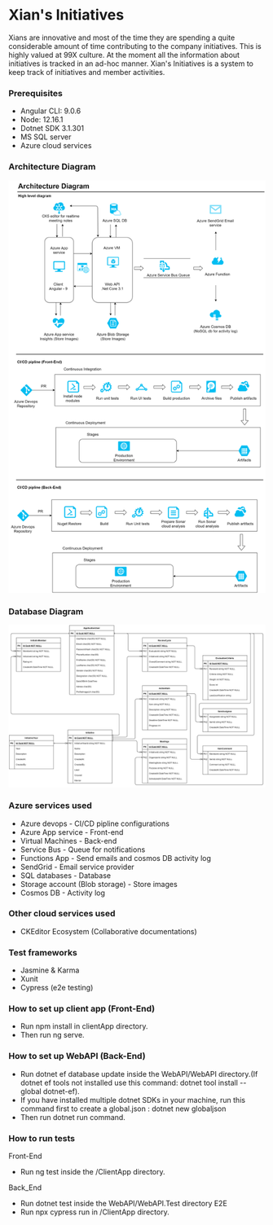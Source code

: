 
# Xian's Initiatives
Xians are innovative and most of the time they are spending a quite considerable amount of time contributing to the company initiatives. This is highly valued at 99X culture. At the moment all the information about initiatives is tracked in an ad-hoc manner. Xian's Initiatives is a system to keep track of initiatives and member activities.

### Prerequisites ###

* Angular CLI: 9.0.6
* Node: 12.16.1
* Dotnet SDK 3.1.301
* MS SQL server
* Azure cloud services

### Architecture Diagram
![Alt text](/XiansInitiatives.Assets/Architecture_diagram.png?raw=true "Architecture diagram")

### Database Diagram
![Alt text](/XiansInitiatives.Assets/Database_diagram.png?raw=true "Database diagram")

### Azure services used ###

 - Azure devops - CI/CD  pipline configurations
 - Azure App service - Front-end
 - Virtual Machines - Back-end
 - Service Bus - Queue for notifications
 - Functions App - Send emails and cosmos DB activity log
 - SendGrid - Email service provider
 - SQL databases - Database
 - Storage account (Blob storage) - Store images
 - Cosmos DB - Activity log
 
### Other cloud services used ### 
 - CKEditor Ecosystem (Collaborative documentations)

### Test frameworks ###

* Jasmine & Karma
* Xunit
* Cypress (e2e testing)

### How to set up client app (Front-End) ###

* Run npm install in clientApp directory.
* Then run ng serve.

### How to set up WebAPI (Back-End) ###

* Run dotnet ef database update inside the WebAPI/WebAPI directory.(If dotnet ef tools not installed use this command: dotnet tool install --global dotnet-ef).
* If you have installed multiple dotnet SDKs in your machine, run this command first to create a global.json : dotnet new globaljson
* Then run dotnet run command.

### How to run tests ###

Front-End

* Run ng test inside the /ClientApp directory.

Back_End

 * Run dotnet test inside the  WebAPI/WebAPI.Test directory
E2E
 * Run npx cypress run in /ClientApp directory.

